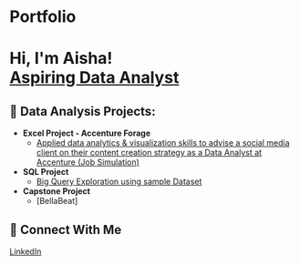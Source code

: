 # Portfolio
<h1>Hi, I'm Aisha! <br/><a href="https://github.com/aisham21">Aspiring Data Analyst</a>

<h2>🌙 Data Analysis Projects:</h2>

- <b>Excel Project - Accenture Forage</b>
  - [Applied data analytics & visualization skills to advise a social media client on their content creation strategy as a Data Analyst at Accenture (Job Simulation)](https://github.com/aisham21/Excel-Project)
- <b>SQL Project</b>
  - [Big Query Exploration using sample Dataset](https://github.com/aisham21/SQL-Project) 
- <b>Capstone Project</b>
  - [BellaBeat] 

<h2>🌙 Connect With Me </h2>

[LinkedIn](https://www.linkedin.com/in/aishamohamud6/)
